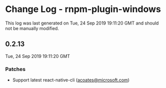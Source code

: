 # Change Log - rnpm-plugin-windows

This log was last generated on Tue, 24 Sep 2019 19:11:20 GMT and should not be manually modified.

## 0.2.13
Tue, 24 Sep 2019 19:11:20 GMT

### Patches

- Support latest react-native-cli (acoates@microsoft.com)